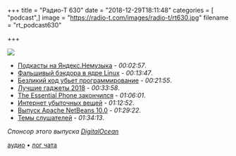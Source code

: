 +++
title = "Радио-Т 630"
date = "2018-12-29T18:11:48"
categories = [ "podcast",]
image = "https://radio-t.com/images/radio-t/rt630.jpg"
filename = "rt_podcast630"

+++

![](https://radio-t.com/images/radio-t/rt630.jpg)

- [Подкасты на Яндекс.Немузыка](https://yandex.ru/blog/company/yandeks-nemuzyka) - *00:02:57*.
- [Фальшивый бэкдора в ядре Linux](http://www.opennet.ru/opennews/art.shtml?num=49833) - *00:13:47*.
- [Безликий код убьет программирование](https://habr.com/post/434478/) - *00:21:55*.
- [Лучшие гаджеты 2018](https://www.engadget.com/2018/12/17/best-gadgets-of-2018/) - *00:33:58*.
- [The Essential Phone закончился](https://www.engadget.com/2018/12/28/essential-phone-wont-be-restocked-discontinued/) - *01:06:01*.
- [Интернет убыточных вещей](https://habr.com/post/434422/) - *01:12:52*.
- [Выпуск Apache NetBeans 10.0](http://www.opennet.ru/opennews/art.shtml?num=49864) - *01:29:22*.
- [Темы слушателей](https://radio-t.com/p/2018/12/24/prep-630/) - *01:34:13*.


*Спонсор этого выпуска [DigitalOcean](https://www.digitalocean.com)*


[аудио](https://cdn.radio-t.com/rt_podcast630.mp3) • [лог чата](http://chat.radio-t.com/logs/radio-t-630.html)
<audio src="https://cdn.radio-t.com/rt_podcast630.mp3" preload="none"></audio>
